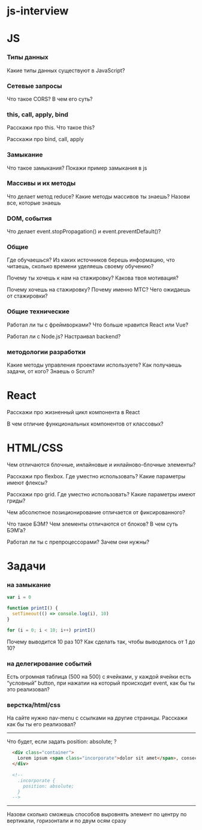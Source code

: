 # js-interview


# JS
### Типы данных
Какие типы данных существуют в JavaScript?

### Сетевые запросы
Что такое CORS? В чем его суть?

### this, call, apply, bind
Расскажи про this. Что такое this?

Расскажи про bind, call, apply

### Замыкание
Что такое замыкания? Покажи пример замыкания в js


### Массивы и их методы
Что делает метод reduce? Какие методы массивов ты знаешь? Назови все, которые знаешь


### DOM, события
Что делает event.stopPropagation() и event.preventDefault()?

### Общие
Где обучаешься? Из каких источников берешь информацию, что читаешь, сколько времени уделяешь своему обучению?

Почему ты хочешь к нам на стажировку? Какова твоя мотивация?

Почему хочешь на стажировку? Почему именно МТС? Чего ожидаешь от стажировки?

### Общие технические
Работал ли ты с фреймворками? Что больше нравится React или Vue?

Работал ли с Node.js? Настраивал backend?

### методологии разработки
Какие методы управления проектами используете? Как получаешь задачи, от кого? Знаешь о Scrum?




# React
Расскажи про жизненный цикл компонента в React

В чем отличие функциональных компонентов от классовых?


# HTML/CSS
Чем отличаются блочные, инлайновые и инлайново-блочные элементы?

Расскажи про flexbox. Где уместно использовать? Какие параметры имеют флексы?

Расскажи про grid. Где уместно использовать? Какие параметры имеют гриды?

Чем абсолютное позиционирование отличается от фиксированного?

Что такое БЭМ? Чем элементы отличаются от блоков? В чем суть БЭМ’а?

Работал ли ты с препроцессорами? Зачем они нужны?



# Задачи

### на замыкание
```javascript
var i = 0

function printI() {
  setTimeout(() => console.log(i), 10)
}

for (i = 0; i < 10; i++) printI()
```
Почему выводится 10 раз 10? Как сделать так, чтобы выводилось от 1 до 10?

### на делегирование событий
Есть огромная таблица (500 на 500) с ячейками, у каждой ячейки есть “условный” button, при нажатии на который происходит event, как бы ты это реализовал?

### верстка/html/css
На сайте нужно nav-menu с ссылками на другие страницы. Расскажи как бы ты его реализовал?

---
Что будет, если <span> задать position: absolute; ?
```html
  <div class="container">
    Lorem ipsum <span class="incorporate">dolor sit amet</span>, consectetur adipiscing elit, sed do eiusmod tempor incididunt ut labore et dolore magna aliqua.
  </div>
  
  <!--
    .incorporate {
      position: absolute;
    }
  -->
```
---

Назови сколько сможешь способов выровнять элемент по центру по вертикали, горизонтали и по двум осям сразу

